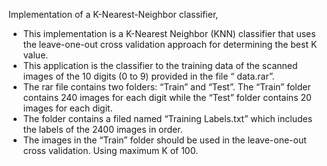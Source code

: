 Implementation of a K-Nearest-Neighbor classifier,
<ul>
<li>This implementation is a K-Nearest Neighbor (KNN) classifier that uses the leave-one-out cross validation approach for 
determining the best K value.</li>
<li>This application is the classifier to the training data of the scanned images of the 10 digits (0 to 9)
provided in the file “ data.rar”. </li>
<li>The rar file contains two folders: “Train” and “Test”. The “Train” folder contains 240 images
for each digit while the “Test” folder contains 20 images for each digit. </li>
<li>The folder contains a filed named “Training Labels.txt” which
includes the labels of the 2400 images in order. </li>
<li>The images in the “Train” folder should be used in the leave-one-out cross validation. Using maximum K of 100.</li>
</ul>
